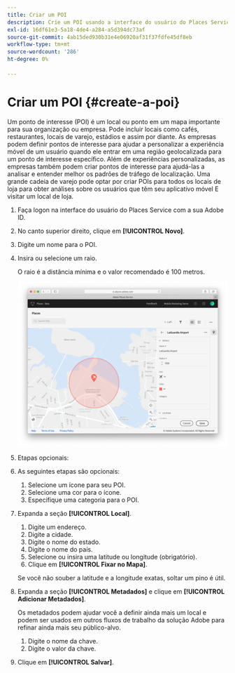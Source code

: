 ```yaml
---
title: Criar um POI
description: Crie um POI usando a interface do usuário do Places Service.
exl-id: 16df61e3-5a18-4de4-a284-a5d394dc73af
source-git-commit: 4ab15ded930b31e4e06920af31f37fdfe45df8eb
workflow-type: tm+mt
source-wordcount: '286'
ht-degree: 0%

---
```


# Criar um POI {#create-a-poi}

Um ponto de interesse (POI) é um local ou ponto em um mapa importante para sua organização ou empresa. Pode incluir locais como cafés, restaurantes, locais de varejo, estádios e assim por diante. As empresas podem definir pontos de interesse para ajudar a personalizar a experiência móvel de um usuário quando ele entrar em uma região geolocalizada para um ponto de interesse específico. Além de experiências personalizadas, as empresas também podem criar pontos de interesse para ajudá-las a analisar e entender melhor os padrões de tráfego de localização. Uma grande cadeia de varejo pode optar por criar POIs para todos os locais de loja para obter análises sobre os usuários que têm seu aplicativo móvel E visitar um local de loja.

1. Faça logon na interface do usuário do Places Service com a sua Adobe ID.
1. No canto superior direito, clique em **[!UICONTROL Novo]**.
1. Digite um nome para o POI.
1. Insira ou selecione um raio.

   O raio é a distância mínima e o valor recomendado é 100 metros.

   ![definir um POI](/help/assets/define_poi.png)

1. Etapas opcionais:
1. As seguintes etapas são opcionais:

   1. Selecione um ícone para seu POI.
   1. Selecione uma cor para o ícone.
   1. Especifique uma categoria para o POI.

1. Expanda a seção **[!UICONTROL Local]**.

   1. Digite um endereço.
   1. Digite a cidade.
   1. Digite o nome do estado.
   1. Digite o nome do país.
   1. Selecione ou insira uma latitude ou longitude (obrigatório).
   1. Clique em **[!UICONTROL Fixar no Mapa]**.

   Se você não souber a latitude e a longitude exatas, soltar um pino é útil.

1. Expanda a seção **[!UICONTROL Metadados]** e clique em **[!UICONTROL Adicionar Metadados]**.

   Os metadados podem ajudar você a definir ainda mais um local e podem ser usados em outros fluxos de trabalho da solução Adobe para refinar ainda mais seu público-alvo.

   1. Digite o nome da chave.
   1. Digite o valor da chave.

1. Clique em **[!UICONTROL Salvar]**.
